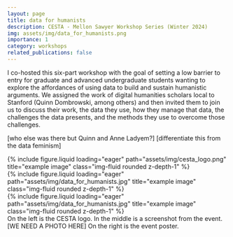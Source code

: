 ```yaml
---
layout: page
title: data for humanists
description: CESTA - Mellon Sawyer Workshop Series (Winter 2024)
img: assets/img/data_for_humanists.png
importance: 1
category: workshops
related_publications: false
---
```

I co-hosted this six-part workshop with the goal of setting a low barrier to entry for graduate and advanced undergraduate students wanting to explore the affordances of using data to build and sustain humanistic arguments. We assigned the work of digital humanities scholars local to Stanford (Quinn Dombrowski, among others) and then invited them to join us to discuss their work, the data they use, how they manage that data, the challenges the data presents, and the methods they use to overcome those challenges.

[who else was there but Quinn and Anne Ladyem?]
[differentiate this from the data feminism]

<div class="row">
    <div class="col-sm mt-3 mt-md-0">
        {% include figure.liquid loading="eager" path="assets/img/cesta_logo.png" title="example image" class="img-fluid rounded z-depth-1" %}
    </div>
    <div class="col-sm mt-3 mt-md-0">
        {% include figure.liquid loading="eager" path="assets/img/data_for_humanists.jpg" title="example image" class="img-fluid rounded z-depth-1" %}
    </div>
    <div class="col-sm mt-3 mt-md-0">
        {% include figure.liquid loading="eager" path="assets/img/data_for_humanists.jpg" title="example image" class="img-fluid rounded z-depth-1" %}
    </div>
</div>
<div class="caption">
    On the left is the CESTA logo. In the middle is a screenshot from the event. [WE NEED A PHOTO HERE] On the right is the event poster.
</div>